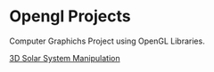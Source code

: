 # Opengl Projects

Computer Graphichs Project using OpenGL Libraries.

<a href="https://github.com/disha-satpute/Opengl_Projects/tree/main/SolarSystem">3D Solar System Manipulation</a>
